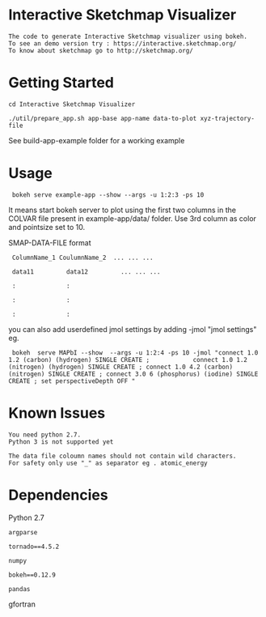# Interactive Sketchmap Visualizer

    The code to generate Interactive Sketchmap visualizer using bokeh. 
    To see an demo version try : https://interactive.sketchmap.org/
    To know about sketchmap go to http://sketchmap.org/

# Getting Started

    cd Interactive Sketchmap Visualizer

    ./util/prepare_app.sh app-base app-name data-to-plot xyz-trajectory-file

See build-app-example folder for a working example 
 
# Usage

     bokeh serve example-app --show --args -u 1:2:3 -ps 10 
 
 It means start bokeh server to plot using the first two columns in the COLVAR file present in example-app/data/ folder. Use 3rd column as color and pointsize set to 10.  


SMAP-DATA-FILE format

     ColumnName_1 CoulumnName_2  ... ... ...

     data11         data12         ... ... ...

     :              : 
  
     :              :
  
     :              :


you can also add userdefined jmol settings by adding -jmol "jmol settings"
 eg.
 
     bokeh  serve MAPbI --show  --args -u 1:2:4 -ps 10 -jmol "connect 1.0 1.2 (carbon) (hydrogen) SINGLE CREATE ;            connect 1.0 1.2 (nitrogen) (hydrogen) SINGLE CREATE ; connect 1.0 4.2 (carbon) (nitrogen) SINGLE CREATE ; connect 3.0 6 (phosphorus) (iodine) SINGLE CREATE ; set perspectiveDepth OFF " 

# Known Issues
    You need python 2.7. 
    Python 3 is not supported yet 

    The data file coloumn names should not contain wild characters. 
    For safety only use "_" as separator eg . atomic_energy

# Dependencies
Python 2.7 

    argparse

    tornado==4.5.2

    numpy

    bokeh==0.12.9

    pandas

gfortran 
